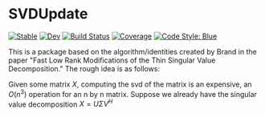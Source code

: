 # SVDUpdate

[![Stable](https://img.shields.io/badge/docs-stable-blue.svg)](https://eewing1.github.io/SVDUpdate.jl/stable/)
[![Dev](https://img.shields.io/badge/docs-dev-blue.svg)](https://eewing1.github.io/SVDUpdate.jl/dev/)
[![Build Status](https://github.com/eewing1/SVDUpdate.jl/actions/workflows/CI.yml/badge.svg?branch=main)](https://github.com/eewing1/SVDUpdate.jl/actions/workflows/CI.yml?query=branch%3Amain)
[![Coverage](https://codecov.io/gh/eewing1/SVDUpdate.jl/branch/main/graph/badge.svg)](https://codecov.io/gh/eewing1/SVDUpdate.jl)
[![Code Style: Blue](https://img.shields.io/badge/code%20style-blue-4495d1.svg)](https://github.com/invenia/BlueStyle)


This is a package based on the algorithm/identities created by Brand in the paper "Fast Low Rank Modifications of the Thin Singular Value Decomposition." The rough idea is as follows:

Given some matrix $X$, computing the svd of the matrix is an expensive, an $O(n^3)$ operation for an n by n matrix. Suppose we already have the singular value decomposition $X=U\Sigma V^{H}$
